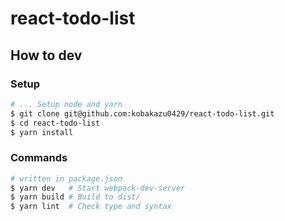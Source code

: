 # react-todo-list

## How to dev

### Setup

```bash
# ... Setup node and yarn
$ git clone git@github.com:kobakazu0429/react-todo-list.git
$ cd react-todo-list
$ yarn install
```

### Commands

```bash
# written in package.json
$ yarn dev   # Start webpack-dev-server
$ yarn build # Build to dist/
$ yarn lint  # Check type and syntax
```
